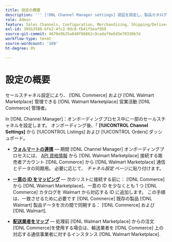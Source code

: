 ```yaml
---
title: 設定の概要
description: ''' [!DNL Channel Manager settings] 認証を設定し、製品カタログの属性と輸送業者をマッピングして、間で販売操作を調整する [!DNL Commerce] そして [!DNL Walmart Marketplace].`'
role: Admin
feature: Sales Channels, Configuration, Merchandising, Shipping/Delivery
exl-id: 305b3580-bfe2-4fc2-9dc8-fb41f5eaf959
source-git-commit: 4670e9b25a840f86862c9cadaf9e6d3e70330b7d
workflow-type: tm+mt
source-wordcount: '169'
ht-degree: 0%

---
```



# 設定の概要

セールスチャネル設定により、 [!DNL Commerce] および [!DNL Walmart Marketplace] 管理できる [!DNL Walmart Marketplace] 営業活動 [!DNL Commerce] 管理者。

In [!DNL Channel Manager]：オンボーディングプロセス中に一部のセールスチャネルを設定します。 オンボーディング後、「 **[!UICONTROL Channel Settings]** から [!UICONTROL Listings] および [!UICONTROL Orders] ダッシュボード。

* **[ウォルマートの連携](manage-wmt-connection.md)** — 期間 [!DNL Channel Manager] オンボーディングプロセスには、 [API 資格情報](walmart-requirements.md#generate-a-walmart-marketplace-production-api-key) から [!DNL Walmart Marketplace] 接続する販売者アカウント [!DNL Commerce] から [!DNL Walmart Marketplace] 通信とデータの同期用。 必要に応じて、 *チャネル設定* ページに貼り付けます。

* **[一意の ID をマッピング](map-catalog-attributes.md)** — 次のリストに接続する前に： [!DNL Commerce] から [!DNL Walmart Marketplace]、一意の ID を少なくとも 1 つ [!DNL Commerce] カタログを Walmart から対応する ID に追加します。 この手順は、一致させるために必要です [!DNL Commerce] 既存の製品 [!DNL Walmart] 製品データを次の間で同期する： [!DNL Commerce] および [!DNL Walmart].

* **[配送業者をマップ](map-shipping-carriers.md)** — 処理前 [!DNL Walmart Marketplace] からの注文 [!DNL Commerce]を使用する場合は、輸送業者を [!DNL Commerce] 上の対応する通信事業者に対するインスタンス [!DNL Walmart Marketplace].
